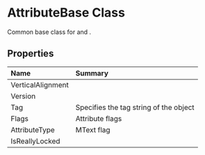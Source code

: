 # AttributeBase Class

Common base class for <see cref="T:ACadSharp.Entities.AttributeEntity" /> and <see cref="T:ACadSharp.Entities.AttributeDefinition" />.

## Properties

| Name | Summary | 
| :- | :- | 
| VerticalAlignment |  | 
| Version |  | 
| Tag | Specifies the tag string of the object | 
| Flags | Attribute flags | 
| AttributeType | MText flag | 
| IsReallyLocked |  | 

